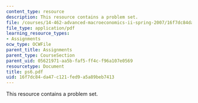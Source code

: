 ```yaml
---
content_type: resource
description: This resource contains a problem set.
file: /courses/14-462-advanced-macroeconomics-ii-spring-2007/16f7dc84da47c121fed9a5a89beb7413_ps6.pdf
file_type: application/pdf
learning_resource_types:
- Assignments
ocw_type: OCWFile
parent_title: Assignments
parent_type: CourseSection
parent_uid: 05621971-aa5b-faf5-ff4c-f96a107e0569
resourcetype: Document
title: ps6.pdf
uid: 16f7dc84-da47-c121-fed9-a5a89beb7413
---
```

This resource contains a problem set.


